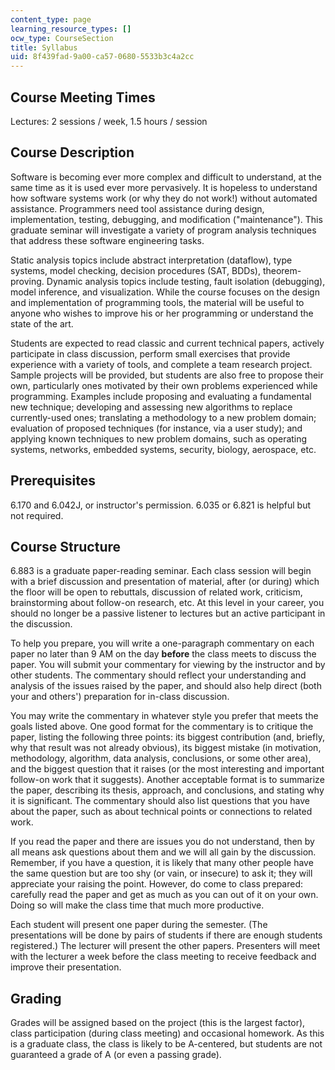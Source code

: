 ```yaml
---
content_type: page
learning_resource_types: []
ocw_type: CourseSection
title: Syllabus
uid: 8f439fad-9a00-ca57-0680-5533b3c4a2cc
---
```


Course Meeting Times
--------------------

Lectures: 2 sessions / week, 1.5 hours / session

Course Description
------------------

Software is becoming ever more complex and difficult to understand, at the same time as it is used ever more pervasively. It is hopeless to understand how software systems work (or why they do not work!) without automated assistance. Programmers need tool assistance during design, implementation, testing, debugging, and modification ("maintenance"). This graduate seminar will investigate a variety of program analysis techniques that address these software engineering tasks.

Static analysis topics include abstract interpretation (dataflow), type systems, model checking, decision procedures (SAT, BDDs), theorem-proving. Dynamic analysis topics include testing, fault isolation (debugging), model inference, and visualization. While the course focuses on the design and implementation of programming tools, the material will be useful to anyone who wishes to improve his or her programming or understand the state of the art.

Students are expected to read classic and current technical papers, actively participate in class discussion, perform small exercises that provide experience with a variety of tools, and complete a team research project. Sample projects will be provided, but students are also free to propose their own, particularly ones motivated by their own problems experienced while programming. Examples include proposing and evaluating a fundamental new technique; developing and assessing new algorithms to replace currently-used ones; translating a methodology to a new problem domain; evaluation of proposed techniques (for instance, via a user study); and applying known techniques to new problem domains, such as operating systems, networks, embedded systems, security, biology, aerospace, etc.

Prerequisites
-------------

6.170 and 6.042J, or instructor's permission. 6.035 or 6.821 is helpful but not required.

Course Structure
----------------

6.883 is a graduate paper-reading seminar. Each class session will begin with a brief discussion and presentation of material, after (or during) which the floor will be open to rebuttals, discussion of related work, criticism, brainstorming about follow-on research, etc. At this level in your career, you should no longer be a passive listener to lectures but an active participant in the discussion.

To help you prepare, you will write a one-paragraph commentary on each paper no later than 9 AM on the day **before** the class meets to discuss the paper. You will submit your commentary for viewing by the instructor and by other students. The commentary should reflect your understanding and analysis of the issues raised by the paper, and should also help direct (both your and others') preparation for in-class discussion.

You may write the commentary in whatever style you prefer that meets the goals listed above. One good format for the commentary is to critique the paper, listing the following three points: its biggest contribution (and, briefly, why that result was not already obvious), its biggest mistake (in motivation, methodology, algorithm, data analysis, conclusions, or some other area), and the biggest question that it raises (or the most interesting and important follow-on work that it suggests). Another acceptable format is to summarize the paper, describing its thesis, approach, and conclusions, and stating why it is significant. The commentary should also list questions that you have about the paper, such as about technical points or connections to related work.

If you read the paper and there are issues you do not understand, then by all means ask questions about them and we will all gain by the discussion. Remember, if you have a question, it is likely that many other people have the same question but are too shy (or vain, or insecure) to ask it; they will appreciate your raising the point. However, do come to class prepared: carefully read the paper and get as much as you can out of it on your own. Doing so will make the class time that much more productive.

Each student will present one paper during the semester. (The presentations will be done by pairs of students if there are enough students registered.) The lecturer will present the other papers. Presenters will meet with the lecturer a week before the class meeting to receive feedback and improve their presentation.

Grading
-------

Grades will be assigned based on the project (this is the largest factor), class participation (during class meeting) and occasional homework. As this is a graduate class, the class is likely to be A-centered, but students are not guaranteed a grade of A (or even a passing grade).